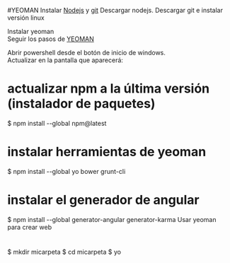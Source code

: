 #YEOMAN
Instalar [Nodejs](https://nodejs.org/en/) y [git](https://github.com/git-for-windows/git/releases/download/v2.7.0.windows.1/Git-2.7.0-64-bit.exe)
Descargar nodejs. 
Descargar git e instalar versión linux  

Instalar yeoman  
Seguir los pasos de [YEOMAN](http://yeoman.io/codelab/setup.html)

Abrir powershell desde el botón de inicio de windows.  
Actualizar en la pantalla que aparecerá:  

# actualizar npm a la última versión (instalador de paquetes)
$ npm install --global npm@latest

# instalar herramientas de yeoman
$ npm install --global yo bower grunt-cli

# instalar el generador de angular
$ npm install --global generator-angular generator-karma
Usar yeoman para crear web
# 
$ mkdir micarpeta
$ cd micarpeta
$ yo
